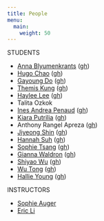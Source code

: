 ```yaml
---
title: People
menu: 
  main:
    weight: 50
---
```


STUDENTS
- [Anna Blyumenkrants](https://annablum.github.io/Core-Interaction/) ([gh](https://github.com/annablum))
- [Hugo Chao](https://hugochao.github.io/Portfolio-studio-lab/) ([gh](https://github.com/hugochao/Portfolio-studio-lab))
- [Gayoung Do](https://gayoung0427.github.io/ci22-portfolio/) ([gh](https://github.com/gayoung0427))
- [Themis Kung](https://kungn103.github.io/ci2/) ([gh](https://github.com/kungn103))
- [Haylee Lee](https://hayleelee.github.io/C122-portfolio/) ([gh](https://github.com/hayleelee))
- Talita Ozkok
- [Ines Andrea Penaud](https://inespenaud.github.io/Core-Interaction-2/) ([gh](https://github.com/inespenaud))
- [Kiara Putrilia](https://kiaraputrilia.github.io/Core-2-Studio/) ([gh](https://github.com/kiaraputrilia/Core-2-Studio))
- Anthony Rangel Apreza ([gh](https://github.com/AnthonyRangel19/CI22-portfolio))
- [Jiyeong Shin](https://jjiyeongs.github.io/Core2_Interaction/) ([gh](https://github.com/jjiyeongs/Core2_Interaction))
- [Hannah Suh](https://hsuh21.github.io/CI22Portfolio/) ([gh](https://github.com/hsuh21))
- [Sophie Tsang](https://sophsang.github.io/CI22/) ([gh](https://github.com/Sophsang/CI22))
- [Gianna Waldron](https://giannawaldron.github.io/homepage/) ([gh](https://github.com/giannawaldron))
- [Shiyao Wu](https://shiyaowu983.github.io/CI22-Portfolio/) ([gh](https://github.com/ShiyaoWu983/CI22-Portfolio))
- [Wu Tong](https://wutongwutong00.github.io/c2interaction/) ([gh](https://github.com/wutongwutong00/c2interaction))
- [Hallie Young](https://hallie214.github.io/CI22/) ([gh](https://github.com/hallie214/CI22/))

INSTRUCTORS
- [Sophie Auger](https://www.sophieauger.com/)
- [Eric Li](https://eric.young.li/)
